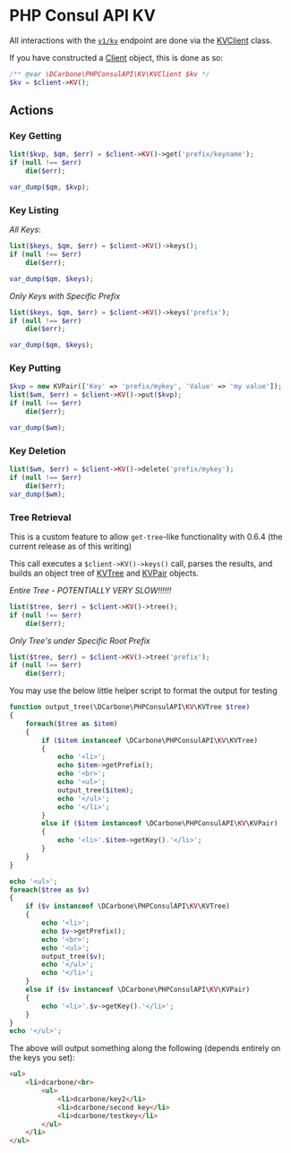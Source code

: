 # PHP Consul API KV

All interactions with the [`v1/kv`](https://www.consul.io/docs/agent/http/kv.html) endpoint are done
via the [KVClient](./src/KV/KVClient.php) class.

If you have constructed a [Client](./src/Client.php) object, this is done as so:

```php
/** @var \DCarbone\PHPConsulAPI\KV\KVClient $kv */
$kv = $client->KV();
```

## Actions

### Key Getting

```php
list($kvp, $qm, $err) = $client->KV()->get('prefix/keyname');
if (null !== $err)
    die($err);

var_dump($qm, $kvp);
```

### Key Listing


*All Keys*:
```php
list($keys, $qm, $err) = $client->KV()->keys();
if (null !== $err)
    die($err);

var_dump($qm, $keys);
```

*Only Keys with Specific Prefix*
```php
list($keys, $qm, $err) = $client->KV()->keys('prefix');
if (null !== $err)
    die($err);

var_dump($qm, $keys);
```

### Key Putting

```php
$kvp = new KVPair(['Key' => 'prefix/mykey', 'Value' => 'my value']);
list($wm, $err) = $client->KV()->put($kvp);
if (null !== $err)
    die($err);

var_dump($wm);
```

### Key Deletion

```php
list($wm, $err) = $client->KV()->delete('prefix/mykey');
if (null !== $err)
    die($err);
var_dump($wm);

```

### Tree Retrieval

This is a custom feature to allow `get-tree`-like functionality with 0.6.4 (the current release as of this writing)

This call executes a `$client->KV()->keys()` call, parses the results, and builds an object tree of
[KVTree](./src/KV/KVTree.php) and [KVPair](./src/KV/KVPair.php) objects.

*Entire Tree - POTENTIALLY VERY SLOW!!!!!!*
```php
list($tree, $err) = $client->KV()->tree();
if (null !== $err)
    die($err);

```

*Only Tree's under Specific Root Prefix*

```php
list($tree, $err) = $client->KV()->tree('prefix');
if (null !== $err)
    die($err);
```

You may use the below little helper script to format the output for testing

```php
function output_tree(\DCarbone\PHPConsulAPI\KV\KVTree $tree)
{
    foreach($tree as $item)
    {
        if ($item instanceof \DCarbone\PHPConsulAPI\KV\KVTree)
        {
            echo '<li>';
            echo $item->getPrefix();
            echo '<br>';
            echo '<ul>';
            output_tree($item);
            echo '</ul>';
            echo '</li>';
        }
        else if ($item instanceof \DCarbone\PHPConsulAPI\KV\KVPair)
        {
            echo '<li>'.$item->getKey().'</li>';
        }
    }
}

echo '<ul>';
foreach($tree as $v)
{
    if ($v instanceof \DCarbone\PHPConsulAPI\KV\KVTree)
    {
        echo '<li>';
        echo $v->getPrefix();
        echo '<br>';
        echo '<ul>';
        output_tree($v);
        echo '</ul>';
        echo '</li>';
    }
    else if ($v instanceof \DCarbone\PHPConsulAPI\KV\KVPair)
    {
        echo '<li>'.$v->getKey().'</li>';
    }
}
echo '</ul>';
```

The above will output something along the following (depends entirely on the keys you set):

```html
<ul>
    <li>dcarbone/<br>
        <ul>
            <li>dcarbone/key2</li>
            <li>dcarbone/second key</li>
            <li>dcarbone/testkey</li>
        </ul>
    </li>
</ul>
```